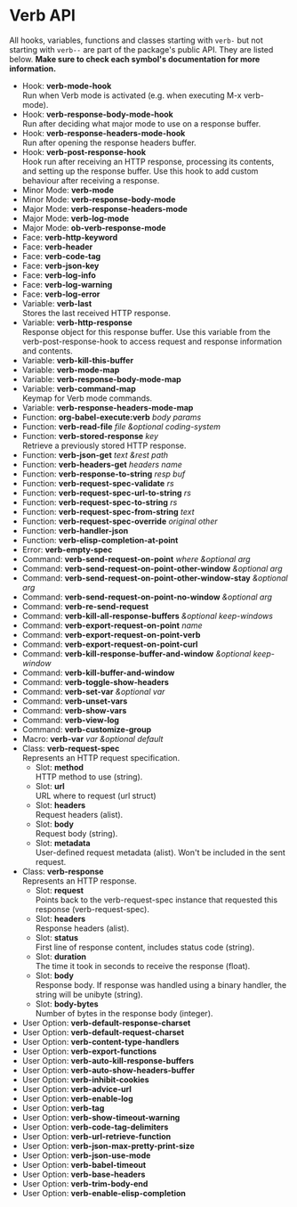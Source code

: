 # Verb API

All hooks, variables, functions and classes starting with `verb-` but not starting with `verb--` are part of the package's public API. They are listed below. **Make sure to check each symbol's documentation for more information.**

- Hook: **verb-mode-hook** \
  Run when Verb mode is activated (e.g. when executing M-x verb-mode).
- Hook: **verb-response-body-mode-hook** \
  Run after deciding what major mode to use on a response buffer.
- Hook: **verb-response-headers-mode-hook** \
  Run after opening the response headers buffer.
- Hook: **verb-post-response-hook** \
  Hook run after receiving an HTTP response, processing its contents, and setting up the response buffer. Use this hook to add custom behaviour after receiving a response.
- Minor Mode: **verb-mode**
- Minor Mode: **verb-response-body-mode**
- Major Mode: **verb-response-headers-mode**
- Major Mode: **verb-log-mode**
- Major Mode: **ob-verb-response-mode**
- Face: **verb-http-keyword**
- Face: **verb-header**
- Face: **verb-code-tag**
- Face: **verb-json-key**
- Face: **verb-log-info**
- Face: **verb-log-warning**
- Face: **verb-log-error**
- Variable: **verb-last** \
  Stores the last received HTTP response.
- Variable: **verb-http-response** \
  Response object for this response buffer. Use this variable from the verb-post-response-hook to access request and response information and contents.
- Variable: **verb-kill-this-buffer**
- Variable: **verb-mode-map**
- Variable: **verb-response-body-mode-map**
- Variable: **verb-command-map** \
  Keymap for Verb mode commands.
- Variable: **verb-response-headers-mode-map**
- Function: **org-babel-execute:verb** *body params*
- Function: **verb-read-file** *file &optional coding-system*
- Function: **verb-stored-response** *key* \
  Retrieve a previously stored HTTP response.
- Function: **verb-json-get** *text &rest path*
- Function: **verb-headers-get** *headers name*
- Function: **verb-response-to-string** *resp buf*
- Function: **verb-request-spec-validate** *rs*
- Function: **verb-request-spec-url-to-string** *rs*
- Function: **verb-request-spec-to-string** *rs*
- Function: **verb-request-spec-from-string** *text*
- Function: **verb-request-spec-override** *original other*
- Function: **verb-handler-json**
- Function: **verb-elisp-completion-at-point**
- Error: **verb-empty-spec**
- Command: **verb-send-request-on-point** *where &optional arg*
- Command: **verb-send-request-on-point-other-window** *&optional arg*
- Command: **verb-send-request-on-point-other-window-stay** *&optional arg*
- Command: **verb-send-request-on-point-no-window** *&optional arg*
- Command: **verb-re-send-request**
- Command: **verb-kill-all-response-buffers** *&optional keep-windows*
- Command: **verb-export-request-on-point** *name*
- Command: **verb-export-request-on-point-verb**
- Command: **verb-export-request-on-point-curl**
- Command: **verb-kill-response-buffer-and-window** *&optional keep-window*
- Command: **verb-kill-buffer-and-window**
- Command: **verb-toggle-show-headers**
- Command: **verb-set-var** *&optional var*
- Command: **verb-unset-vars**
- Command: **verb-show-vars**
- Command: **verb-view-log**
- Command: **verb-customize-group**
- Macro: **verb-var** *var &optional default*
- Class: **verb-request-spec** \
  Represents an HTTP request specification.
  - Slot: **method** \
    HTTP method to use (string).
  - Slot: **url** \
    URL where to request (url struct)
  - Slot: **headers** \
    Request headers (alist).
  - Slot: **body** \
    Request body (string).
  - Slot: **metadata** \
    User-defined request metadata (alist). Won't be included in the sent request.
- Class: **verb-response** \
  Represents an HTTP response.
  - Slot: **request** \
    Points back to the verb-request-spec instance that requested this response (verb-request-spec).
  - Slot: **headers** \
    Response headers (alist).
  - Slot: **status** \
    First line of response content, includes status code (string).
  - Slot: **duration** \
    The time it took in seconds to receive the response (float).
  - Slot: **body** \
    Response body. If response was handled using a binary handler, the string will be unibyte (string).
  - Slot: **body-bytes** \
    Number of bytes in the response body (integer).
- User Option: **verb-default-response-charset**
- User Option: **verb-default-request-charset**
- User Option: **verb-content-type-handlers**
- User Option: **verb-export-functions**
- User Option: **verb-auto-kill-response-buffers**
- User Option: **verb-auto-show-headers-buffer**
- User Option: **verb-inhibit-cookies**
- User Option: **verb-advice-url**
- User Option: **verb-enable-log**
- User Option: **verb-tag**
- User Option: **verb-show-timeout-warning**
- User Option: **verb-code-tag-delimiters**
- User Option: **verb-url-retrieve-function**
- User Option: **verb-json-max-pretty-print-size**
- User Option: **verb-json-use-mode**
- User Option: **verb-babel-timeout**
- User Option: **verb-base-headers**
- User Option: **verb-trim-body-end**
- User Option: **verb-enable-elisp-completion**
